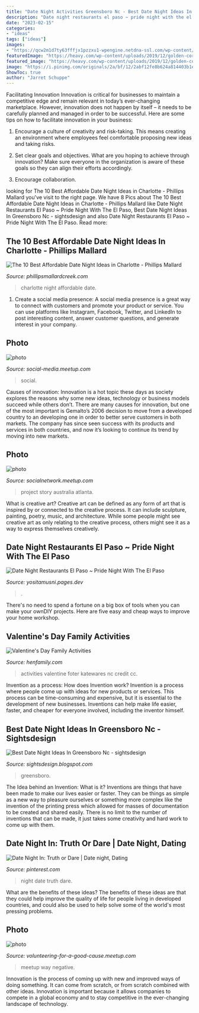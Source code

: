 ```yaml
---
title: "Date Night Activities Greensboro Nc - Best Date Night Ideas In Greensboro Nc"
description: "Date night restaurants el paso ~ pride night with the el paso"
date: "2023-02-15"
categories:
- "ideas"
tags: ["ideas"]
images:
- "https://qcw2m1d7ty63fffjx1pzzxu1-wpengine.netdna-ssl.com/wp-content/uploads/2019/12/untitled-110-of-127_1200x675.jpg"
featuredImage: "https://heavy.com/wp-content/uploads/2019/12/golden-corral.jpg?quality=65&amp;strip=all"
featured_image: "https://heavy.com/wp-content/uploads/2019/12/golden-corral.jpg?quality=65&amp;strip=all"
image: "https://i.pinimg.com/originals/2a/bf/12/2abf12fe8b624a814403b1ecbff03606.png"
ShowToc: true
author: "Jarret Schuppe"
---
```



Facilitating Innovation
Innovation is critical for businesses to maintain a competitive edge and remain relevant in today’s ever-changing marketplace. However, innovation does not happen by itself – it needs to be carefully planned and managed in order to be successful. Here are some tips on how to facilitate innovation in your business:
1. Encourage a culture of creativity and risk-taking. This means creating an environment where employees feel comfortable proposing new ideas and taking risks.

2. Set clear goals and objectives. What are you hoping to achieve through innovation? Make sure everyone in the organization is aware of these goals so they can align their efforts accordingly.

3. Encourage collaboration.

	

		
looking for The 10 Best Affordable Date Night Ideas in Charlotte - Phillips Mallard you've visit to the right page. We have 8 Pics about The 10 Best Affordable Date Night Ideas in Charlotte - Phillips Mallard like Date Night Restaurants El Paso ~ Pride Night With The El Paso, Best Date Night Ideas In Greensboro Nc - sightsdesign and also Date Night Restaurants El Paso ~ Pride Night With The El Paso. Read more:
		
    
## The 10 Best Affordable Date Night Ideas In Charlotte - Phillips Mallard

<img loading=lazy src="http://www.rentcafe.com/dmslivecafe/UploadedImages/94fdd060-a0e0-4423-9311-ca5dfd536336.jpg" onerror="this.onerror=null;this.src='https://tse1.mm.bing.net/th?id=OIP.oY3XJOpJZ5QA2WhBDT0VNwHaLG&amp;pid=15.1';" alt="The 10 Best Affordable Date Night Ideas in Charlotte - Phillips Mallard">

_Source: phillipsmallardcreek.com_

>charlotte night affordable date. 

	

1. Create a social media presence: A social media presence is a great way to connect with customers and promote your product or service. You can use platforms like Instagram, Facebook, Twitter, and LinkedIn to post interesting content, answer customer questions, and generate interest in your company.

    
## Photo

<img loading=lazy src="http://photos2.meetupstatic.com/photos/event/9/f/5/7/global_431980791.jpeg" onerror="this.onerror=null;this.src='https://tse4.mm.bing.net/th?id=OIP.6LrtYAB-abX-YG6AoTL1nQAAAA&amp;pid=15.1';" alt="photo">

_Source: social-media.meetup.com_

>social. 

	

Causes of innovation:
Innovation is a hot topic these days as society explores the reasons why some new ideas, technology or business models succeed while others don’t. There are many causes for innovation, but one of the most important is Gemalto’s 2006 decision to move from a developed country to an developing one in order to better serve customers in both markets. The company has since seen success with its products and services in both countries, and now it’s looking to continue its trend by moving into new markets.

    
## Photo

<img loading=lazy src="http://photos3.meetupstatic.com/photos/event/2/f/c/d/global_447192237.jpeg" onerror="this.onerror=null;this.src='https://tse1.mm.bing.net/th?id=OIP.O6jsNYmvg-PMjwoahZ2FwwAAAA&amp;pid=15.1';" alt="photo">

_Source: socialnetwork.meetup.com_

>project story australia atlanta. 

	

What is creative art?
Creative art can be defined as any form of art that is inspired by or connected to the creative process. It can include sculpture, painting, poetry, music, and architecture. While some people might see creative art as only relating to the creative process, others might see it as a way to express themselves creatively.

    
## Date Night Restaurants El Paso ~ Pride Night With The El Paso

<img loading=lazy src="https://heavy.com/wp-content/uploads/2019/12/golden-corral.jpg?quality=65&amp;strip=all" onerror="this.onerror=null;this.src='https://tse2.mm.bing.net/th?id=OIP.fYEReXyJ5jJjXo4CLeTm5AHaDK&amp;pid=15.1';" alt="Date Night Restaurants El Paso ~ Pride Night With The El Paso">

_Source: yositamusni.pages.dev_

>. 

	

There's no need to spend a fortune on a big box of tools when you can make your ownDIY projects. Here are five easy and cheap ways to improve your home workshop.

    
## Valentine&#039;s Day Family Activities

<img loading=lazy src="http://henfamily.com/wp-content/uploads/2015/02/banner-1024x274.jpg" onerror="this.onerror=null;this.src='https://tse4.mm.bing.net/th?id=OIP.428ut5Lmd9Z_U_rEqbxpHgHaB-&amp;pid=15.1';" alt="Valentine&#039;s Day Family Activities">

_Source: henfamily.com_

>activities valentine foter katewares nc credit cc. 

	

Invention as a process: How does Invention work?
Invention is a process where people come up with ideas for new products or services. This process can be time-consuming and expensive, but it is essential to the development of new businesses. Inventions can help make life easier, faster, and cheaper for everyone involved, including the inventor himself.

    
## Best Date Night Ideas In Greensboro Nc - Sightsdesign

<img loading=lazy src="https://qcw2m1d7ty63fffjx1pzzxu1-wpengine.netdna-ssl.com/wp-content/uploads/2019/12/untitled-110-of-127_1200x675.jpg" onerror="this.onerror=null;this.src='https://tse1.mm.bing.net/th?id=OIP.FcGR1vlfT47XmTGBDCbkuQHaEK&amp;pid=15.1';" alt="Best Date Night Ideas In Greensboro Nc - sightsdesign">

_Source: sightsdesign.blogspot.com_

>greensboro. 

	

The Idea behind an Invention: What is it?
Inventions are things that have been made to make our lives easier or faster. They can be things as simple as a new way to pleasure ourselves or something more complex like the invention of the printing press which allowed for masses of documentation to be created and shared easily. There is no limit to the number of inventions that can be made, it just takes some creativity and hard work to come up with them.

    
## Date Night In: Truth Or Dare | Date Night, Dating

<img loading=lazy src="https://i.pinimg.com/originals/2a/bf/12/2abf12fe8b624a814403b1ecbff03606.png" onerror="this.onerror=null;this.src='https://tse4.mm.bing.net/th?id=OIP.DdAgTGJ26de9qdoCQ95wKQHaLH&amp;pid=15.1';" alt="Date Night In: Truth or Dare | Date night, Dating">

_Source: pinterest.com_

>night date truth dare. 

	

What are the benefits of these ideas?
The benefits of these ideas are that they could help improve the quality of life for people living in developed countries, and could also be used to help solve some of the world's most pressing problems.

    
## Photo

<img loading=lazy src="http://photos4.meetupstatic.com/photos/event/1/b/b/e/global_326227102.jpeg" onerror="this.onerror=null;this.src='https://tse4.mm.bing.net/th?id=OIP.s6Qcwu-Bmf-aHqZs2z6t2AAAAA&amp;pid=15.1';" alt="photo">

_Source: volunteering-for-a-good-cause.meetup.com_

>meetup way negative. 

	

Innovation is the process of coming up with new and improved ways of doing something. It can come from scratch, or from scratch combined with other ideas. Innovation is important because it allows companies to compete in a global economy and to stay competitive in the ever-changing landscape of technology.

